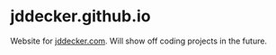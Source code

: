# jddecker.github.io

Website for [jddecker.com](https://jddecker.com). Will show off coding projects in the future.
